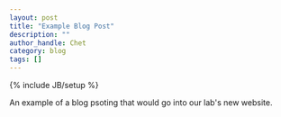 ```yaml
---
layout: post
title: "Example Blog Post"
description: ""
author_handle: Chet
category: blog
tags: []
---
```

{% include JB/setup %}

An example of a blog psoting that would go into our lab's new website.

